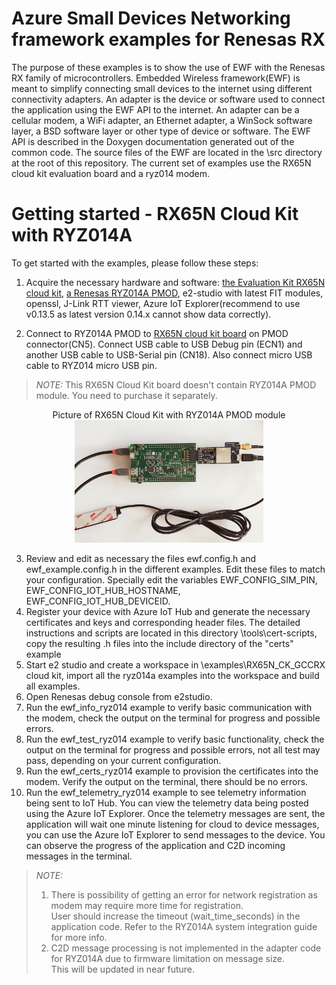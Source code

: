 # Azure Small Devices Networking framework examples for Renesas RX
The purpose of these examples is to show the use of EWF with the Renesas RX family of microcontrollers.
Embedded Wireless framework(EWF) is meant to simplify connecting small devices to the internet using different connectivity adapters.
An adapter is the device or software used to connect the application using the EWF API to the internet.
An adapter can be a cellular modem, a WiFi adapter, an Ethernet adapter, a WinSock software layer, a BSD software layer or other type of device or software.
The EWF API is described in the Doxygen documentation generated out of the common code.
The source files of the EWF are located in the \src directory at the root of this repository.
The current set of examples use the RX65N cloud kit evaluation board and a ryz014 modem.

# Getting started - RX65N Cloud Kit with RYZ014A
To get started with the examples, please follow these steps:
1. Acquire the necessary hardware and software: [the Evaluation Kit RX65N cloud kit](https://www.renesas.com/products/microcontrollers-microprocessors/rx-32-bit-performance-efficiency-mcus/rx65n-cloud-kit-renesas-rx65n-cloud-kit), [a Renesas RYZ014A PMOD](https://www.renesas.com/products/interface-connectivity/wireless-communications/cellular-iot-modules/rtkyz014a0b00000be-pmod-expansion-board-ryz014a), e2-studio with latest FIT modules, openssl, J-Link RTT viewer, Azure IoT Explorer(recommend to use v0.13.5 as latest version 0.14.x cannot show data correctly).

2. Connect to RYZ014A PMOD to [RX65N cloud kit board](https://www.renesas.com/products/microcontrollers-microprocessors/rx-32-bit-performance-efficiency-mcus/rx65n-cloud-kit-renesas-rx65n-cloud-kit) on PMOD connector(CN5). Connect USB cable to USB Debug pin (ECN1) and  another USB cable to USB-Serial pin (CN18). Also connect micro USB cable to RYZ014 micro USB pin.

> _NOTE:_ This RX65N Cloud Kit board doesn't contain RYZ014A PMOD module. You need to purchase 
  it separately.

<div align="center">
 Picture of RX65N Cloud Kit with RYZ014A PMOD module
 <img src="hardware.jpg" width=60%>
</div>

3. Review and edit as necessary the files ewf.config.h and ewf_example.config.h in the different examples. Edit these files to match your configuration. Specially edit the variables EWF_CONFIG_SIM_PIN, EWF_CONFIG_IOT_HUB_HOSTNAME, EWF_CONFIG_IOT_HUB_DEVICEID.
4. Register your device with Azure IoT Hub and generate the necessary certificates and keys and corresponding header files. The detailed instructions and scripts are located in this directory \tools\cert-scripts, copy the resulting .h files into the include directory of the "certs" example
5. Start e2 studio and create a workspace in \examples\RX65N_CK_GCCRX cloud kit, import all the ryz014a examples into the workspace and build all examples.
6. Open Renesas debug console from e2studio.
7. Run the ewf_info_ryz014 example to verify basic communication with the modem, check the output on the terminal for progress and possible errors.
8. Run the ewf_test_ryz014 example to verify basic functionality, check the output on the terminal for progress and possible errors, not all test may pass, depending on your current configuration.
9. Run the ewf_certs_ryz014 example to provision the certificates into the modem. Verify the output on the terminal, there should be no errors.
10. Run the ewf_telemetry_ryz014 example to see telemetry information being sent to IoT Hub. You can view the telemetry data being posted using the Azure IoT Explorer. Once the telemetry messages are sent, the application will wait one minute listening for cloud to device messages, you can use the Azure IoT Explorer to send messages to the device. You can observe the progress of the application and C2D incoming messages in the terminal.

> _NOTE:_
>1. There is possibility of getting an error for network registration as modem may require more time for registration.  
User should increase the timeout (wait_time_seconds) in the application code. Refer to the RYZ014A system integration guide for more info.
>2. C2D message processing is not implemented in the adapter code for RYZ014A due to firmware limitation on message size.  
This will be updated in near future.
